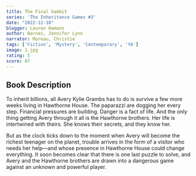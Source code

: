 ```yaml
---
title: The Final Gambit
series: 'The Inheritance Games #3'
date: "2022-12-10"
blogger: Lauren Hamann
author: Barnes, Jennifer Lynn
narrator: Moreau, Christie
tags: ['Fiction', 'Mystery', 'Contemporary', 'YA']
image: 1.jpg
rating: 5
score: 87
---
```


## Book Description

To inherit billions, all Avery Kylie Grambs has to do is survive a few more weeks living in Hawthorne House. The paparazzi are dogging her every step. Financial pressures are building. Danger is a fact of life. And the only thing getting Avery through it all is the Hawthorne brothers. Her life is intertwined with theirs. She knows their secrets, and they know her.

But as the clock ticks down to the moment when Avery will become the richest teenager on the planet, trouble arrives in the form of a visitor who needs her help—and whose presence in Hawthorne House could change everything. It soon becomes clear that there is one last puzzle to solve, and Avery and the Hawthorne brothers are drawn into a dangerous game against an unknown and powerful player.